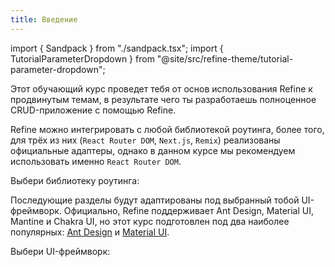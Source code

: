 ```yaml
---
title: Введение
---
```


import { Sandpack } from "./sandpack.tsx";
import { TutorialParameterDropdown } from "@site/src/refine-theme/tutorial-parameter-dropdown";

<Sandpack>

Этот обучающий курс проведет тебя от основ использования Refine к продвинутым темам, в результате чего ты разработаешь полноценное CRUD-приложение с помощью Refine. 

Refine можно интегрировать с любой библиотекой роутинга, более того, для трёх из них (`React Router DOM`, `Next.js`, `Remix`) реализованы официальные адаптеры, однако в данном курсе мы рекомендуем использовать именно `React Router DOM`.

Выбери библиотеку роутинга:

<TutorialParameterDropdown parameter="routerSelection" label="Routing" className="w-min pb-4" />

Последующие разделы будут адаптированы под выбранный тобой UI-фреймворк. Официально, Refine поддерживает Ant Design, Material UI, Mantine и Chakra UI, но этот курс подготовлен под два наиболее популярных: [Ant Design](/docs/ui-integrations/ant-design/introduction) и [Material UI](docs/ui-integrations/material-ui/introduction).

Выбери UI-фреймворк:

<TutorialParameterDropdown parameter="uiSelection" label="UI Framework" className="w-min pb-4" />

</Sandpack>
